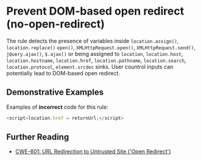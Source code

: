 # Prevent DOM-based open redirect (no-open-redirect)

The rule detects the presence of variables inside `location.assign()`, `location.replace()` `open()`, `XMLHttpRequest.open()`, `XMLHttpRequest.send()`, `jQuery.ajax()`, `$.ajax()` or being assigned to `location`, `location.host`, `location.hostname`, `location.href`, `location.pathname`, `location.search`, `location.protocol`, `element.srcdoc` sinks. User countrol inputs can potentially lead to DOM-based open redirect.

## Demonstrative Examples

Examples of **incorrect** code for this rule:

```js
<script>location.href = returnUrl;</script>
```

## Further Reading

- [CWE-601: URL Redirection to Untrusted Site ('Open Redirect')](https://cwe.mitre.org/data/definitions/601.html)
